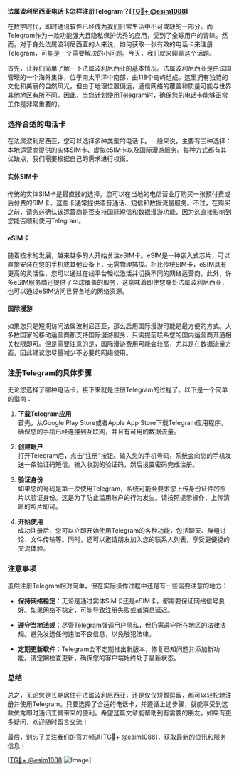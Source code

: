 **法属波利尼西亚电话卡怎样注册Telegram？[[TG💪+ @esim1088](https://t.me/s/esim1088)]**

在数字时代，即时通讯软件已经成为我们日常生活中不可或缺的一部分。而Telegram作为一款功能强大且隐私保护优秀的应用，受到了全球用户的青睐。然而，对于身处法属波利尼西亚的人来说，如何获取一张有效的电话卡来注册Telegram，可能是一个需要解决的小问题。今天，我们就来聊聊这个话题。

首先，让我们简单了解一下法属波利尼西亚的基本情况。法属波利尼西亚是由法国管理的一个海外集体，位于南太平洋中南部，由118个岛屿组成。这里拥有独特的文化和美丽的自然风光，但由于地理位置偏远，通信网络的覆盖和质量可能与世界其他地区有所不同。因此，当您计划使用Telegram时，确保您的电话卡能够正常工作是非常重要的。

### 选择合适的电话卡

在法属波利尼西亚，您可以选择多种类型的电话卡。一般来说，主要有三种选择：本地运营商提供的实体SIM卡、虚拟eSIM卡以及国际漫游服务。每种方式都有其优缺点，我们需要根据自己的需求进行权衡。

#### 实体SIM卡

传统的实体SIM卡是最直接的选择。您可以在当地的电信营业厅购买一张预付费或后付费的SIM卡。这些卡通常提供语音通话、短信和数据流量服务。不过，在购买之前，请务必确认该运营商是否支持国际短信和数据漫游功能，因为这直接影响到您能否顺利使用Telegram。

#### eSIM卡

随着技术的发展，越来越多的人开始关注eSIM卡。eSIM是一种嵌入式芯片，可以直接安装在您的手机或其他设备上，无需物理插拔。相比传统SIM卡，eSIM具有更高的灵活性，您可以通过在线平台轻松激活并切换不同的网络运营商。此外，许多eSIM服务商还提供了全球覆盖的服务，这意味着即使您身处法属波利尼西亚，也可以通过eSIM访问世界各地的网络资源。

#### 国际漫游

如果您只是短期访问法属波利尼西亚，那么启用国际漫游可能是最方便的方式。大多数国家的移动运营商都支持国际漫游服务，只需提前联系您的国内运营商开通相关权限即可。但是需要注意的是，国际漫游费用可能会较高，尤其是在数据流量方面，因此建议您尽量减少不必要的网络使用。

### 注册Telegram的具体步骤

无论您选择了哪种电话卡，接下来就是注册Telegram的过程了。以下是一个简单的指南：

1. **下载Telegram应用**  
   首先，从Google Play Store或者Apple App Store下载Telegram应用程序。确保您的手机已经连接到互联网，并且有可用的数据流量。

2. **创建账户**  
   打开Telegram后，点击“注册”按钮。输入您的手机号码，系统会向您的手机发送一条验证码短信。输入收到的验证码，然后设置密码完成注册。

3. **验证身份**  
   如果您的号码是第一次使用Telegram，系统可能会要求您上传身份证件的照片以验证身份。这是为了防止滥用账户的行为发生。请按照提示操作，上传清晰的照片即可。

4. **开始使用**  
   成功注册后，您可以立即开始使用Telegram的各种功能，包括聊天、群组讨论、文件传输等。同时，还可以邀请朋友加入您的联系人列表，享受更便捷的交流体验。

### 注意事项

虽然注册Telegram相对简单，但在实际操作过程中还是有一些需要注意的地方：

- **保持网络稳定**：无论是通过实体SIM卡还是eSIM卡，都需要保证网络信号良好。如果网络不稳定，可能导致注册失败或者消息延迟。
  
- **遵守当地法规**：尽管Telegram强调用户隐私，但仍需遵守所在地区的法律法规。避免发送任何违法不良信息，以免触犯法律。

- **定期更新软件**：Telegram会不定期推出新版本，修复已知问题并添加新功能。请定期检查更新，确保您的客户端始终处于最新状态。

### 总结

总之，无论您是长期居住在法属波利尼西亚，还是仅仅短暂逗留，都可以轻松地注册并使用Telegram。只要选择了合适的电话卡，并遵循上述步骤，就能享受到这款优秀即时通讯工具带来的便利。希望这篇文章能帮助到有需要的朋友，如果有更多疑问，欢迎随时留言交流！

最后，别忘了关注我们的官方频道[[TG💪+ @esim1088](https://t.me/s/esim1088)]，获取最新的资讯和服务信息！  

[[TG💪+ @esim1088](https://t.me/s/esim1088) ![Image](https://i.postimg.cc/4NQfJmqS/Snipaste-2025-05-13-00-14-12.png)]